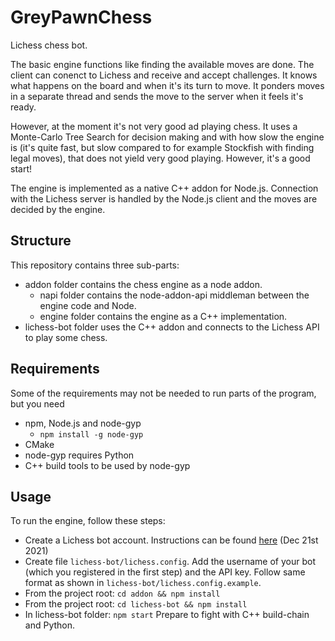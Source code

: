 # GreyPawnChess
Lichess chess bot.

The basic engine functions like finding the available moves are done. The client can conenct to Lichess and receive and accept challenges. It knows what happens on the board and when it's its turn to move. It ponders moves in a separate thread and sends the move to the server when it feels it's ready.

However, at the moment it's not very good ad playing chess. It uses a Monte-Carlo Tree Search for decision making and with how slow the engine is (it's quite fast, but slow compared to for example Stockfish with finding legal moves), that does not yield very good playing. However, it's a good start!

The engine is implemented as a native C++ addon for Node.js. Connection with the Lichess server is handled by the Node.js client and the moves are decided by the engine.

## Structure
This repository contains three sub-parts:
* addon folder contains the chess engine as a node addon.
  * napi folder contains the node-addon-api middleman between the engine code and Node.
  * engine folder contains the engine as a C++ implementation.
* lichess-bot folder uses the C++ addon and connects to the Lichess API to play some chess.

## Requirements
Some of the requirements may not be needed to run parts of the program, but you need 
* npm, Node.js and node-gyp
  * `npm install -g node-gyp`
* CMake
* node-gyp requires Python
* C++ build tools to be used by node-gyp

## Usage
To run the engine, follow these steps:
* Create a Lichess bot account. Instructions can be found [here](https://lichess.org/api#operation/apiBotOnline) (Dec 21st 2021)
* Create file `lichess-bot/lichess.config`. Add the username of your bot (which you registered in the first step) and the API key. Follow same format as shown in `lichess-bot/lichess.config.example`.
* From the project root: `cd addon && npm install`
* From the project root: `cd lichess-bot && npm install`
* In lichess-bot folder: `npm start`
Prepare to fight with C++ build-chain and Python.